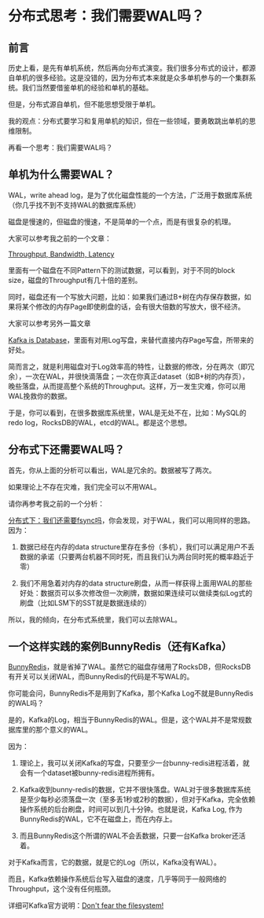 # 分布式思考：我们需要WAL吗？

## 前言 

历史上看，是先有单机系统，然后再向分布式演变。我们很多分布式的设计，都源自单机的很多经验。这是没错的，因为分布式本来就是众多单机参与的一个集群系统。我们当然要借鉴单机的经验和单机的基础。

但是，分布式源自单机，但不能思想受限于单机。

我的观点：分布式要学习和复用单机的知识，但在一些领域，要勇敢跳出单机的思维限制。

再看一个思考：我们需要WAL吗？

## 单机为什么需要WAL？

WAL，write ahead log，是为了优化磁盘性能的一个方法，广泛用于数据库系统（你几乎找不到不支持WAL的数据库系统）

磁盘是慢速的，但磁盘的慢速，不是简单的一个点，而是有很复杂的机理。

大家可以参考我之前的一个文章：

[Throughput, Bandwidth, Latency](throughtput-bandwidth-latency.md)

里面有一个磁盘在不同Pattern下的测试数据，可以看到，对于不同的block size，磁盘的Throughput有几十倍的差别。

同时，磁盘还有一个写放大问题，比如：如果我们通过B+树在内存保存数据，如果将某个修改的内存Page即使刷盘的话，会有很大倍数的写放大，很不经济。

大家可以参考另外一篇文章

[Kafka is Database](https://zhuanlan.zhihu.com/p/392645152)，里面有对用Log写盘，来替代直接内存Page写盘，所带来的好处。

简而言之，就是利用磁盘对于Log效率高的特性，让数据的修改，分在两次（即冗余），一次在WAL，并很快滴落盘；一次在你真正dataset（如B+树的内存页），晚些落盘，从而提高整个系统的Throughput。这样，万一发生灾难，你可以用WAL挽救你的数据。

于是，你可以看到，在很多数据库系统里，WAL是无处不在，比如：MySQL的redo log，RocksDB的WAL，etcd的WAL。都是这个思想。

## 分布式下还需要WAL吗？

首先，你从上面的分析可以看出，WAL是冗余的。数据被写了两次。

如果理论上不存在灾难，我们完全可以不用WAL。

请你再参考我之前的一个分析：

[分布式下：我们还需要fsync吗](do-we-need-fsync.md)，你会发现，对于WAL，我们可以用同样的思路。因为：

1. 数据已经在内存的data structure里存在多份（多机），我们可以满足用户不丢数据的承诺（只要两台机器不同时死，而且我们认为两台同时死的概率趋近于零）

2. 我们不用急着对内存的data structure刷盘，从而一样获得上面用WAL的那些好处：数据页可以多次修改但一次刷牌，数据如果连续可以做续类似Log式的刷盘（比如LSM下的SST就是数据连续的）

所以，我的倾向，在分布式系统里，我们可以去除WAL。

## 一个这样实践的案例BunnyRedis（还有Kafka）

[BunnyRedis](https://zhuanlan.zhihu.com/p/392646113)，就是省掉了WAL。虽然它的磁盘存储用了RocksDB，但RocksDB有开关可以关闭WAL，而BunnyRedis的代码是不写WAL的。

你可能会问，BunnyRedis不是用到了Kafka，那个Kafka Log不就是BunnyRedis的WAL吗？

是的，Kafka的Log，相当于BunnyRedis的WAL。但是，这个WAL并不是常规数据库里的那个意义的WAL。

因为：

1. 理论上，我可以关闭Kafka的写盘，只要至少一台bunny-redis进程活着，就会有一个dataset被bunny-redis进程所拥有。

2. Kafka收到bunny-redis的数据，它并不很快落盘。WAL对于很多数据库系统是至少每秒必须落盘一次（至多丢1秒或2秒的数据），但对于Kafka，完全依赖操作系统的后台刷盘，时间可以到几十分钟。也就是说，Kafka Log, 作为BunnyRedis的WAL，它不在磁盘上，而在内存上。

3. 而且BunnyRedis这个所谓的WAL不会丢数据，只要一台Kafka broker还活着。

对于Kafka而言，它的数据，就是它的Log（所以，Kafka没有WAL）。

而且，Kafka依赖操作系统后台写入磁盘的速度，几乎等同于一般网络的Throughput，这个没有任何瓶颈。

详细可Kafka官方说明：[Don't fear the filesystem!](https://kafka.apache.org/documentation/#design_filesystem)
